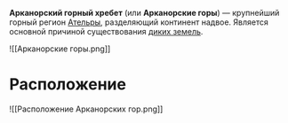 **Арканорский горный хребет** (или **Арканорские горы**) — крупнейший горный регион [Ательры](Ательра), разделяющий континент надвое. Является основной причиной существования [диких земель](Дикие%20земли).

![[Арканорские горы.png]]
# Расположение
![[Расположение Арканорских гор.png]]